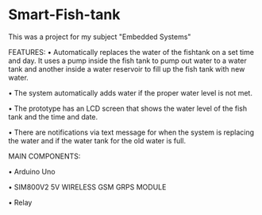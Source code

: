 # Smart-Fish-tank 
This was a project for my subject "Embedded Systems" 

FEATURES:
• Automatically replaces the water of the fishtank on a set time and day. It uses a pump inside the fish tank to pump out water to a water tank and another inside a water reservoir to fill up the fish tank with new water.

• The system automatically adds water if the proper water level is not met.

• The prototype has an LCD screen that shows the water level of the fish tank and the time and date.

• There are notifications via text message for when the system is replacing the water and if the water tank for the old water is full.


MAIN COMPONENTS:

• Arduino Uno

• SIM800V2 5V WIRELESS GSM GRPS MODULE

• Relay

